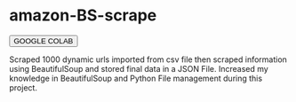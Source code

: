# amazon-BS-scrape

<a href="https://colab.research.google.com/drive/1vO-_0HsuWU98MAa8Cdf341coZU6od4yn?usp=sharing" class="button"><button class="button">GOOGLE COLAB</button></a>




Scraped 1000 dynamic urls imported from csv file then scraped information using BeautifulSoup and stored final data in a JSON File.
Increased my knowledge in BeautifulSoup and Python File management during this project.

